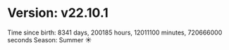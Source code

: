 # Version: v22.10.1
Time since birth: 8341 days, 200185 hours, 12011100 minutes, 720666000 seconds
Season: Summer ☀️
